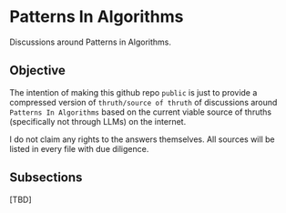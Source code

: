 # Patterns In Algorithms
Discussions around Patterns in Algorithms.

## Objective
The intention of making this github repo `public` is just to provide a compressed version of `thruth/source of thruth`
of discussions around  `Patterns In Algorithms` based on the current viable source of thruths (specifically not 
through LLMs) on the internet.

I do not claim any rights to the answers themselves. All sources will be listed in every file with due diligence.

## Subsections

[TBD]

